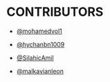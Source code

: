 # CONTRIBUTORS

- [@mohamedvol1](https://github.com/mohamedvol1/)

- [@hychanbn1009](https://github.com/hychanbn1009/)

- [@SilahicAmil](https://github.com/SilahicAmil)

- [@malkavianleon](https://github.com/malkavianleon/)

